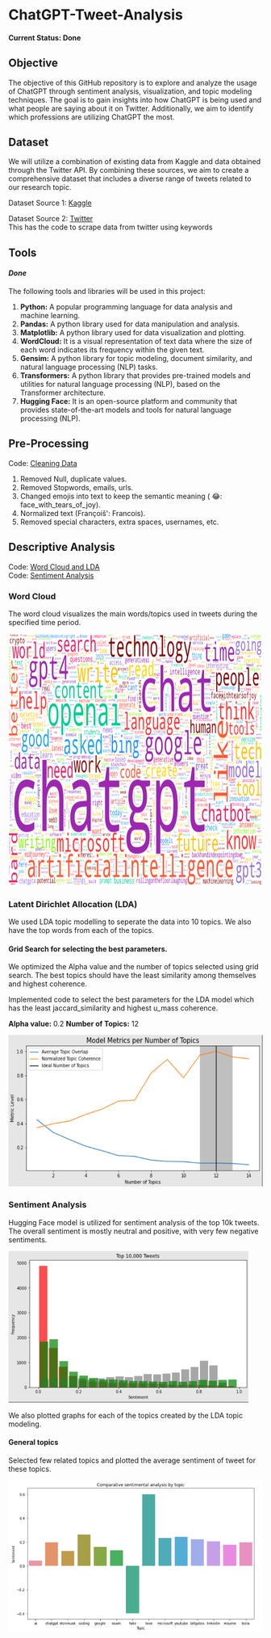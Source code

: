 # ChatGPT-Tweet-Analysis
#### **Current Status: Done**

## Objective
The objective of this GitHub repository is to explore and analyze the usage of ChatGPT through sentiment analysis, visualization, and topic modeling techniques. The goal is to gain insights into how ChatGPT is being used and what people are saying about it on Twitter. Additionally, we aim to identify which professions are utilizing ChatGPT the most.

## Dataset
We will utilize a combination of existing data from Kaggle and data obtained through the Twitter API. By combining these sources, we aim to create a comprehensive dataset that includes a diverse range of tweets related to our research topic. 

Dataset Source 1: [Kaggle](https://www.kaggle.com/datasets/khalidryder777/500k-chatgpt-tweets-jan-mar-2023)
<!-- [comment]: #  The dataset used in this project will be made publicly available in the data directory of this GitHub repository. -->

Dataset Source 2: [Twitter](https://github.com/Prathyush-k/ChatGPT-Tweet-Analysis/blob/main/code/Scrape_Twitter.py)<br />
This has the code to scrape data from twitter using keywords

## Tools
#### *Done*

The following tools and libraries will be used in this project:

1) **Python:** A popular programming language for data analysis and machine learning.
2) **Pandas:** A python library used for data manipulation and analysis.
3) **Matplotlib:** A python library used for data visualization and plotting.
4) **WordCloud:** It is a visual representation of text data where the size of each word indicates its frequency within the given text.
5) **Gensim:** A python library for topic modeling, document similarity, and natural language processing (NLP) tasks.
6) **Transformers:** A python library that provides pre-trained models and utilities for natural language processing (NLP), based on the Transformer architecture.
7) **Hugging Face:** It is an open-source platform and community that provides state-of-the-art models and tools for natural language processing (NLP).

## Pre-Processing
Code: [Cleaning Data](https://github.com/Prathyush-k/ChatGPT-Tweet-Analysis/blob/main/code/Clean%20Data.ipynb)
1) Removed Null, duplicate values.
2) Removed Stopwords, emails, urls.
3) Changed emojis into text to keep the semantic meaning ( 😂: face_with_tears_of_joy).
4) Normalized text (Françoiš': Francois).
5) Removed special characters, extra spaces, usernames, etc.


## Descriptive Analysis
Code: [Word Cloud and LDA](https://github.com/Prathyush-k/ChatGPT-Tweet-Analysis/blob/main/code/Word%20Cloud%20and%20Topic%20Modelling.ipynb)<br />
Code: [Sentiment Analysis](https://github.com/Prathyush-k/ChatGPT-Tweet-Analysis/blob/main/code/Sentiment%20analysis.ipynb)

### Word Cloud
The word cloud visualizes the main words/topics used in tweets during the specified time period.

<img src="outputs/twitter_unigram.png" height="500" /> 

### Latent Dirichlet Allocation (LDA)
We used LDA topic modelling to seperate the data into 10 topics. We also have the top words from each of the topics.

#### Grid Search for selecting the best parameters.<br />
We optimized the Alpha value and the number of topics selected using grid search.
The best topics should have the least similarity among themselves and highest coherence.

Implemented code to select the best parameters for the LDA model which has the least jaccard_similarity and highest u_mass coherence.

**Alpha value:**  0.2 **Number of Topics:**  12

<img src="outputs/topic_modelling.png" height="300" />

### Sentiment Analysis
Hugging Face model is utilized for sentiment analysis of the top 10k tweets. The overall sentiment is mostly neutral and positive, with very few negative sentiments. 

<img src="outputs/sentiment_analysis_total.png" height="300" />

We also plotted graphs for each of the topics created by the LDA topic modeling.

#### General topics
Selected few related topics and plotted the average sentiment of tweet for these topics.

<img src="outputs/sentiment_analysis.png" height="300" />

